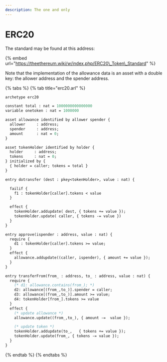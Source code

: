 ```yaml
---
description: The one and only
---
```


# ERC20

The standard may be found at this address:

{% embed url="https://theethereum.wiki/w/index.php/ERC20\_Token\_Standard" %}

Note that the implementation of the allowance data is an asset with a double key: the allower address and the spender address. 

{% tabs %}
{% tab title="erc20.arl" %}
```ocaml
archetype erc20

constant total : nat = 1000000000000000
variable onetoken : nat = 1000000

asset allowance identified by allower spender {
  allower     : address;
  spender     : address;
  amount      : nat = 0;
}

asset tokenHolder identified by holder {
  holder     : address;
  tokens     : nat = 0;
} initialized by {
  { holder = caller; tokens = total }
}

entry dotransfer (dest : pkey<tokenHolder>, value : nat) {

  failif {
    f1 : tokenHolder[caller].tokens < value
  }

  effect {
    tokenHolder.addupdate( dest, { tokens += value });
    tokenHolder.update( caller, { tokens -= value })
  }
}

entry approve(ispender : address, value : nat) {
  require {
    d1 : tokenHolder[caller].tokens >= value;
  }
  effect {
    allowance.addupdate((caller, ispender), { amount += value });
  }
}

entry transferFrom(from_ : address, to_ : address, value : nat) {
  require {
    (* d1: allowance.contains(from_); *)
    d2: allowance[(from_,to_)].spender = caller;
    d3: allowance[(from_,to_)].amount >= value;
    d4: tokenHolder[from_].tokens >= value
  }
  effect {
    (* update allowance *)
    allowance.update((from_,to_), { amount -=  value });

    (* update token *)
    tokenHolder.addupdate(to_,   { tokens += value });
    tokenHolder.update(from_, { tokens -= value });
  }
}
```
{% endtab %}
{% endtabs %}

